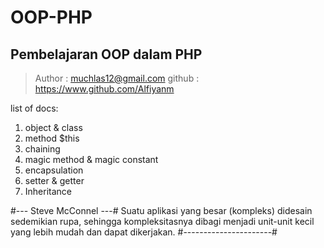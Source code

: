 # OOP-PHP

## Pembelajaran OOP dalam PHP

> Author : muchlas12@gmail.com
> github : <https://www.github.com/Alfiyanm>

 list of docs:
1. object & class
2. method $this
3. chaining
4. magic method & magic constant
5. encapsulation
6. setter & getter
7. Inheritance

 #--- Steve McConnel ---#
 Suatu aplikasi yang besar (kompleks) didesain sedemikian rupa, sehingga kompleksitasnya dibagi menjadi unit-unit kecil yang lebih mudah dan dapat dikerjakan.
 #----------------------#